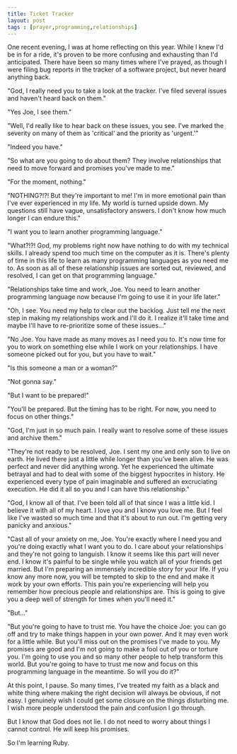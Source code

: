 ```yaml
---
title: Ticket Tracker
layout: post
tags : [prayer,programming,relationships]
---
```


One recent evening, I was at home reflecting on this year. While I knew I'd be in for a ride, it's proven to be more confusing and exhausting than I'd anticipated. There have been so many times where I've prayed, as though I were filing bug reports in the tracker of a software project, but never heard anything back.

"God, I really need you to take a look at the tracker. I've filed several issues and haven't heard back on them."

"Yes Joe, I see them."

"Well, I'd really like to hear back on these issues, you see. I've marked the severity on many of them as 'critical' and the priority as 'urgent.'"

"Indeed you have."

"So what are you going to do about them? They involve relationships that need to move forward and promises you've made to me."

"For the moment, nothing."

"NOTHING?!?! But they're important to me! I'm in more emotional pain than I've ever experienced in my life. My world is turned upside down. My questions still have vague, unsatisfactory answers. I don't know how much longer I can endure this."

"I want you to learn another programming language."

"What?!?! God, my problems right now have nothing to do with my technical skills. I already spend too much time on the computer as it is. There's plenty of time in this life to learn as many programming languages as you need me to. As soon as all of these relationship issues are sorted out, reviewed, and resolved, I can get on that programming language."

"Relationships take time and work, Joe. You need to learn another programming language now because I'm going to use it in your life later."

"Oh, I see. You need my help to clear out the backlog. Just tell me the next step in making my relationships work and I'll do it. I realize it'll take time and maybe I'll have to re-prioritize some of these issues..."

"No Joe. You have made as many moves as I need you to. It's now time for you to work on something else while I work on your relationships. I have someone picked out for you, but you have to wait."

"Is this someone a man or a woman?"

"Not gonna say."

"But I want to be prepared!"

"You'll be prepared. But the timing has to be right. For now, you need to focus on other things."

"God, I'm just in so much pain. I really want to resolve some of these issues and archive them."

"They're not ready to be resolved, Joe. I sent my one and only son to live on earth. He lived there just a little while longer than you've been alive. He was perfect and never did anything wrong. Yet he experienced the ultimate betrayal and had to deal with some of the biggest hypocrites in history. He experienced every type of pain imaginable and suffered an excruciating execution. He did it all so you and I can have this relationship."

"God, I know all of that. I've been told all of that since I was a little kid. I believe it with all of my heart. I love you and I know you love me. But I feel like I've wasted so much time and that it's about to run out. I'm getting very panicky and anxious."

"Cast all of your anxiety on me, Joe. You're exactly where I need you and you're doing exactly what I want you to do. I care about your relationships and they're not going to languish. I know it seems like this part will never end. I know it's painful to be single while you watch all of your friends get married. But I'm preparing an immensely incredible story for your life. If you know any more now, you will be tempted to skip to the end and make it work by your own efforts. This pain you're experiencing will help you remember how precious people and relationships are. This is going to give you a deep well of strength for times when you'll need it."

"But..."

"But you're going to have to trust me. You have the choice Joe: you can go off and try to make things happen in your own power. And it may even work for a little while. But you'll miss out on the promises I've made to you. My promises are good and I'm not going to make a fool out of you or torture you. I'm going to use you and so many other people to help transform this world. But you're going to have to trust me now and focus on this programming language in the meantime. So will you do it?"

At this point, I pause. So many times, I've treated my faith as a black and white thing where making the right decision will always be obvious, if not easy. I genuinely wish I could get some closure on the things disturbing me. I wish more people understood the pain and confusion I go through. 

But I know that God does not lie. I do not need to worry about things I cannot control. He will keep his promises.

So I'm learning Ruby.
